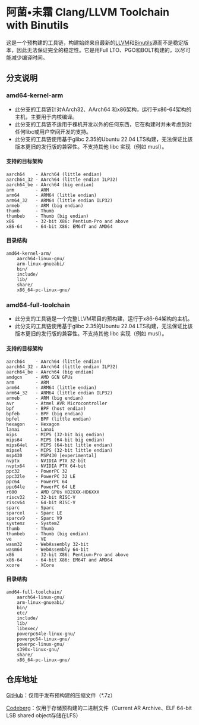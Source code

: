 # 阿菌•未霜 Clang/LLVM Toolchain with Binutils
这是一个预构建的工具链，构建始终来自最新的[LLVM](https://llvm.org/ "LLVM")和[Binutils](https://www.gnu.org/software/binutils/ "Binutils")源而不是稳定版本，因此无法保证完全的稳定性。它是用Full LTO、PGO和BOLT构建的，以尽可能减少编译时间。

## 分支说明

### amd64-kernel-arm
- 此分支的工具链针对AArch32、AArch64 和x86架构，运行于x86-64架构的主机，主要用于内核编译。
- 此分支的工具链不适用于裸机开发以外的任何东西，它在构建时并未考虑到对任何libc或用户空间开发的支持。
- 此分支的工具链使用基于glibc 2.35的Ubuntu 22.04 LTS构建，无法保证比该版本更旧的发行版的兼容性。不支持其他 libc 实现（例如 musl）。

#### 支持的目标架构
    aarch64    - AArch64 (little endian)
    aarch64_32 - AArch64 (little endian ILP32)
    aarch64_be - AArch64 (big endian)
    arm        - ARM
    arm64      - ARM64 (little endian)
    arm64_32   - ARM64 (little endian ILP32)
    armeb      - ARM (big endian)
    thumb      - Thumb
    thumbeb    - Thumb (big endian)
    x86        - 32-bit X86: Pentium-Pro and above
    x86-64     - 64-bit X86: EM64T and AMD64

#### 目录结构
	amd64-kernel-arm/
		aarch64-linux-gnu/
		arm-linux-gnueabi/
		bin/
		include/
		lib/
		share/
		x86_64-pc-linux-gnu/

### amd64-full-toolchain
- 此分支的工具链是一个完整LLVM项目的预构建，运行于x86-64架构的主机。
- 此分支的工具链使用基于glibc 2.35的Ubuntu 22.04 LTS构建，无法保证比该版本更旧的发行版的兼容性。不支持其他 libc 实现（例如 musl）。

#### 支持的目标架构
    aarch64    - AArch64 (little endian)
    aarch64_32 - AArch64 (little endian ILP32)
    aarch64_be - AArch64 (big endian)
    amdgcn     - AMD GCN GPUs
    arm        - ARM
    arm64      - ARM64 (little endian)
    arm64_32   - ARM64 (little endian ILP32)
    armeb      - ARM (big endian)
    avr        - Atmel AVR Microcontroller
    bpf        - BPF (host endian)
    bpfeb      - BPF (big endian)
    bpfel      - BPF (little endian)
    hexagon    - Hexagon
    lanai      - Lanai
    mips       - MIPS (32-bit big endian)
    mips64     - MIPS (64-bit big endian)
    mips64el   - MIPS (64-bit little endian)
    mipsel     - MIPS (32-bit little endian)
    msp430     - MSP430 [experimental]
    nvptx      - NVIDIA PTX 32-bit
    nvptx64    - NVIDIA PTX 64-bit
    ppc32      - PowerPC 32
    ppc32le    - PowerPC 32 LE
    ppc64      - PowerPC 64
    ppc64le    - PowerPC 64 LE
    r600       - AMD GPUs HD2XXX-HD6XXX
    riscv32    - 32-bit RISC-V
    riscv64    - 64-bit RISC-V
    sparc      - Sparc
    sparcel    - Sparc LE
    sparcv9    - Sparc V9
    systemz    - SystemZ
    thumb      - Thumb
    thumbeb    - Thumb (big endian)
    ve         - VE
    wasm32     - WebAssembly 32-bit
    wasm64     - WebAssembly 64-bit
    x86        - 32-bit X86: Pentium-Pro and above
    x86-64     - 64-bit X86: EM64T and AMD64
    xcore      - XCore

#### 目录结构
	amd64-full-toolchain/
		aarch64-linux-gnu/
		arm-linux-gnueabi/
		bin/
		etc/
		include/
		lib/
		libexec/
		powerpc64le-linux-gnu/
		powerpc64-linux-gnu/
		powerpc-linux-gnu/
		s390x-linux-gnu/
		share/
		x86_64-pc-linux-gnu/

## 仓库地址
[GitHub](https://github.com/Mandi-Sa/clang "GitHub")：仅用于发布预构建的压缩文件（\*.7z）

[Codeberg](https://codeberg.org/Mandi-Sa/clang "Codeberg")：仅用于存储预构建的二进制文件（Current AR Archive、ELF 64-bit LSB shared object存储在LFS）
